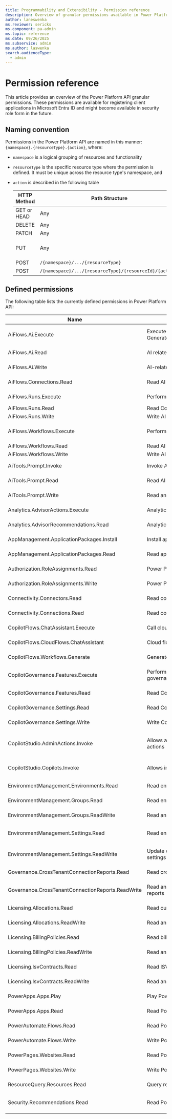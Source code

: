 ```yaml
---
title: Programmability and Extensibility - Permission reference
description: Overview of granular permissions available in Power Platform programmability tools
author: laneswenka
ms.reviewer: sericks
ms.component: pa-admin
ms.topic: reference
ms.date: 09/26/2025
ms.subservice: admin
ms.author: laswenka
search.audienceType: 
  - admin
---
```


# Permission reference

This article provides an overview of the Power Platform API granular permissions. These permissions are available for registering client applications in Microsoft Entra ID and might become available in security role form in the future.

## Naming convention

Permissions in the Power Platform API are named in this manner: `{namespace}.{resourceType}.{action}`, where:

* `namespace` is a logical grouping of resources and functionality
* `resourceType` is the specific resource type where the permission is defined. It must be unique across the resource type's namespace, and
* `action` is described in the following table

  HTTP Method | Path Structure | Action Name(s)
  ----------- | -------------- | --------------
  GET or HEAD | Any            | Read
  DELETE      | Any            | Delete
  PATCH       | Any            | Update
  PUT         | Any            | Create and Update
  POST        | `/{namespace}/.../{resourceType}` | Create
  POST        | `/{namespace}/.../{resourceType}/{resourceId}/{action}` | `{action}`

## Defined permissions

The following table lists the currently defined permissions in Power Platform API:

Name | Display name | Description
---- | ------------ | -----------
AiFlows.Ai.Execute | Execute AI related operations (like Generate) on AI flow | Allows you to execute AI-related operations (like Generate) on AI flows.
AiFlows.Ai.Read | AI related read operations on AI flow | Allows you to do AI-related read operations on AI flows.
AiFlows.Ai.Write | AI-related write operations on AI flow | Allows you to do AI-related write operations on AI flows.
AiFlows.Connections.Read | Read AI flow connection | Allows reading AI flow connections.
AiFlows.Runs.Execute | Perform actions on AI flow run | Allows performing actions on AI flow runs.
AiFlows.Runs.Read | Read Copilot flow run | Allows reading AI flow runs.
AiFlows.Runs.Write | Write AI flow run | Allows writing AI flow runs.
AiFlows.Workflows.Execute | Perform actions (like activate) AI flow | Allows you to perform actions (like activate) on AI flows.
AiFlows.Workflows.Read | Read AI flow | Allows reading AI flows.
AiFlows.Workflows.Write | Write AI flow | Allows writing AI flows.
AiTools.Prompt.Invoke | Invoke AI prompts | Allows invoking of AI prompts.
AiTools.Prompt.Read | Read AI prompts | Allows reading of AI prompts.
AiTools.Prompt.Write | Read and write AI prompts | Allows reading and writing of AI prompts.
Analytics.AdvisorActions.Execute | Analytics.AdvisorActions.Execute | Allows users to execute advisor actions.
Analytics.AdvisorRecommendations.Read | Analytics.AdvisorRecommendations.Read | Allows users to read advisor recommendations.
AppManagement.ApplicationPackages.Install | Install application packages | Allows installing application packages.
AppManagement.ApplicationPackages.Read | Read application packages | Allows reading of application packages.
Authorization.RoleAssignments.Read | Power Platform role assignment reader | Allows reading of Power Platform role assignments.
Authorization.RoleAssignments.Write | Power Platform role assignment writer | Allows assigning of Power Platform role assignments.
Connectivity.Connectors.Read | Read connectors | Allows reading of connectors.
Connectivity.Connections.Read | Read connections | Allows reading of connections.
CopilotFlows.ChatAssistant.Execute | Call cloud flows chat assistant | Allows calling cloud flows chat assistant.
CopilotFlows.CloudFlows.ChatAssistant | Cloud flows chat assistant | Allows cloud flows chat assistant.
CopilotFlows.Workflows.Generate | Generate Copilot flow suggestion | Allows generating Copilot flow suggestions.
CopilotGovernance.Features.Execute | Perform actions related to Copilot governance features | Permission required to perform actions related to Copilot governance features.
CopilotGovernance.Features.Read | Read Copilot governance features | Permission required to read Copilot governance features.
CopilotGovernance.Settings.Read | Read Copilot governance settings | Permission required to read Copilot governance settings.
CopilotGovernance.Settings.Write | Write Copilot governance settings | Permission required to write Copilot governance settings.
CopilotStudio.AdminActions.Invoke | Allows admins to invoke administrative actions | Allow admins to invoke administrative actions on agents created in Microsoft Copilot Studio.
CopilotStudio.Copilots.Invoke | Allows invoking Copilots | Allows interacting with authenticated Copilots hosted by Copilot Studio.
EnvironmentManagement.Environments.Read | Read environments | Allows reading of environments.
EnvironmentManagement.Groups.Read | Read environment groups | Allows reading of environment groups.
EnvironmentManagement.Groups.ReadWrite | Read and write environment groups | Allows reading and writing of environment groups.
EnvironmentManagement.Settings.Read | Read environment management settings | Allows reading of Environment Management Settings
EnvironmentManagement.Settings.ReadWrite | Update environment management settings | Allows update of environment management settings.
Governance.CrossTenantConnectionReports.Read | Read cross-tenant connection reports | Allows reading cross-tenant connection reports
Governance.CrossTenantConnectionReports.ReadWrite | Read and write cross-tenant connection reports | Allows reading and writing of cross-tenant connection reports.
Licensing.Allocations.Read | Read currency allocations | Allows reading currency allocations.
Licensing.Allocations.ReadWrite | Read and write currency allocations | Allows reading and writing of currency allocations.
Licensing.BillingPolicies.Read | Read billing policies | Allows reading of billing policies.
Licensing.BillingPolicies.ReadWrite | Read and write billing policies | Allows read and writing of billing policies.
Licensing.IsvContracts.Read | Read ISV contracts | Allows reading of ISV contracts.
Licensing.IsvContracts.ReadWrite | Read and write ISV contracts | Allows reading and writing of ISV contracts.
PowerApps.Apps.Play | Play Power Apps | Allows playing of Power Apps applications.
PowerApps.Apps.Read | Read Power App | Allows reading of Power Apps applications.
PowerAutomate.Flows.Read | Read Power Automate flows | Allows reading of Power Automate flows.
PowerAutomate.Flows.Write | Write Power Automate flows | Allows writing of Power Automate flows.
PowerPages.Websites.Read | Read Power Pages websites | Allows reading of Power Pages websites.
PowerPages.Websites.Write | Write Power Pages websites | Allows writing of Power Pages websites.
ResourceQuery.Resources.Read | Query resources | Allows querying of resources.
Security.Recommendations.Read | Read Power Platform security information | Allows reading of security recommendations in Power Platform.
